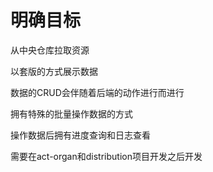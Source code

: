 # 明确目标

从中央仓库拉取资源

以套版的方式展示数据

数据的CRUD会伴随着后端的动作进行而进行

拥有特殊的批量操作数据的方式

操作数据后拥有进度查询和日志查看



需要在act-organ和distribution项目开发之后开发